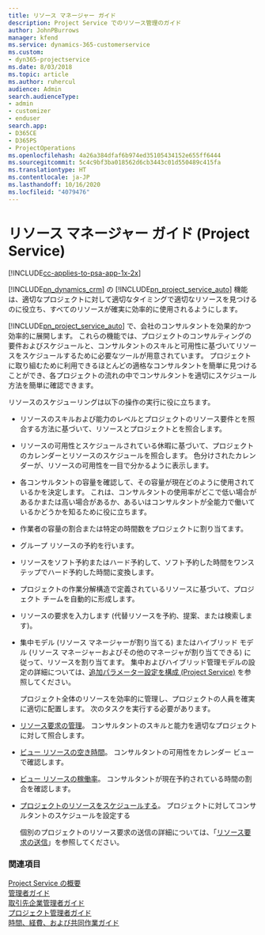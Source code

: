 ```yaml
---
title: リソース マネージャー ガイド
description: Project Service でのリソース管理のガイド
author: JohnPBurrows
manager: kfend
ms.service: dynamics-365-customerservice
ms.custom:
- dyn365-projectservice
ms.date: 8/03/2018
ms.topic: article
ms.author: ruhercul
audience: Admin
search.audienceType:
- admin
- customizer
- enduser
search.app:
- D365CE
- D365PS
- ProjectOperations
ms.openlocfilehash: 4a26a384dfaf6b974ed35105434152e655ff6444
ms.sourcegitcommit: 5c4c9bf3ba018562d6cb3443c01d550489c415fa
ms.translationtype: HT
ms.contentlocale: ja-JP
ms.lasthandoff: 10/16/2020
ms.locfileid: "4079476"
---
```

# <a name="resource-manager-guide-project-service"></a>リソース マネージャー ガイド (Project Service)

[!INCLUDE[cc-applies-to-psa-app-1x-2x](../includes/cc-applies-to-psa-app-1x-2x.md)]

[!INCLUDE[pn_dynamics_crm](../includes/pn-dynamics-crm.md)] の [!INCLUDE[pn_project_service_auto](../includes/pn-project-service-auto.md)] 機能は、適切なプロジェクトに対して適切なタイミングで適切なリソースを見つけるのに役立ち、すべてのリソースが確実に効率的に使用されるようにします。  
  
 [!INCLUDE[pn_project_service_auto](../includes/pn-project-service-auto.md)] で、会社のコンサルタントを効果的かつ効率的に展開します。 これらの機能では、プロジェクトのコンサルティングの要件およびスケジュールと、コンサルタントのスキルと可用性に基づいてリソースをスケジュールするために必要なツールが用意されています。 プロジェクトに取り組むために利用できるほとんどの適格なコンサルタントを簡単に見つけることができ、各プロジェクトの流れの中でコンサルタントを適切にスケジュール方法を簡単に確認できます。  
  
 リソースのスケジューリングは以下の操作の実行に役に立ちます。  
  
- リソースのスキルおよび能力のレベルとプロジェクトのリソース要件とを照合する方法に基づいて、リソースとプロジェクトとを照合します。  
  
- リソースの可用性とスケジュールされている休暇に基づいて、プロジェクトのカレンダーとリソースのスケジュールを照合します。 色分けされたカレンダーが、リソースの可用性を一目で分かるように表示します。  
  
- 各コンサルタントの容量を確認して、その容量が現在どのように使用されているかを決定します。 これは、コンサルタントの使用率がどこで低い場合があるかまたは高い場合があるか、あるいはコンサルタントが全能力で働いているかどうかを知るために役に立ちます。  
  
- 作業者の容量の割合または特定の時間数をプロジェクトに割り当てます。  
  
- グループ リソースの予約を行います。  
  
- リソースをソフト予約またはハード予約して、ソフト予約した時間をワンステップでハード予約した時間に変換します。  
  
- プロジェクトの作業分解構造で定義されているリソースに基づいて、プロジェクト チームを自動的に形成します。  
  
- リソースの要求を入力します (代替リソースを予約、提案、または検索します)。  
  
- 集中モデル (リソース マネージャーが割り当てる) またはハイブリッド モデル (リソース マネージャーおよびその他のマネージャが割り当てできる) に従って、リソースを割り当てます。 集中およびハイブリッド管理モデルの設定の詳細については、[追加パラメーター設定を構成 (Project Service)](../psa/configure-additional-parameters-settings.md) を参照してください。  
  
  プロジェクト全体のリソースを効率的に管理し、プロジェクトの人員を確実に適切に配置します。 次のタスクを実行する必要があります。  
  
- [リソース要求の管理](../psa/manage-resource-requests.md)。 コンサルタントのスキルと能力を適切なプロジェクトに対して照合します。  
  
- [ビュー リソースの空き時間](../psa/view-resource-availability.md)。 コンサルタントの可用性をカレンダー ビューで確認します。  
  
- [ビュー リソースの稼働率](../psa/view-resource-utilization.md)。 コンサルタントが現在予約されている時間の割合を確認します。  
  
- [プロジェクトのリソースをスケジュールする](../psa/schedule-resources-project.md)。 プロジェクトに対してコンサルタントのスケジュールを設定する  
  
  個別のプロジェクトのリソース要求の送信の詳細については、「[リソース要求の送信](../psa/submit-resource-requests.md)」を参照してください。  
  
### <a name="see-also"></a>関連項目  
 [Project Service の概要](../psa/overview.md)   
 [管理者ガイド](../psa/admin-guide.md)   
 [取引先企業管理者ガイド](../psa/account-manager-guide.md)   
 [プロジェクト管理者ガイド](../psa/project-manager-guide.md)   
 [時間、経費、および共同作業ガイド](../psa/time-expense-collaboration-guide.md)
